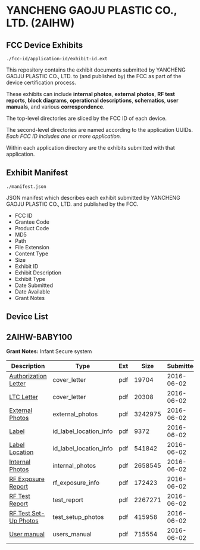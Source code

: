 # YANCHENG GAOJU PLASTIC CO., LTD. (2AIHW)
## FCC Device Exhibits

```
./fcc-id/application-id/exhibit-id.ext
```

This repository contains the exhibit documents submitted by YANCHENG GAOJU PLASTIC CO., LTD. to (and published by) the FCC as part of the device certification process.

These exhibits can include **internal photos**, **external photos**, **RF test reports**, **block diagrams**, **operational descriptions**, **schematics**, **user manuals**, and various **correspondence**.

The top-level directories are sliced by the FCC ID of each device.

The second-level directories are named according to the application UUIDs. *Each FCC ID includes one or more application.*

Within each application directory are the exhibits submitted with that application. 

## Exhibit Manifest

```
./manifest.json
```

JSON manifest which describes each exhibit submitted by YANCHENG GAOJU PLASTIC CO., LTD. and published by the FCC.

- FCC ID
- Grantee Code
- Product Code
- MD5
- Path
- File Extension
- Content Type
- Size
- Exhibit ID
- Exhibit Description
- Exhibit Type
- Date Submitted
- Date Available
- Grant Notes

## Device List
## 2AIHW-BABY100
**Grant Notes:** Infant Secure system

| Description | Type | Ext | Size | Submitted | Available |
| ----------- | ---- | --- | ---- | --------- | --------- |
| [Authorization Letter](2AIHW-BABY100/eba75ab4d6e83301af96b4c518362756/3015571.pdf) | cover_letter | pdf | 19704 | 2016-06-02 | 2016-06-02 |
| [LTC Letter](2AIHW-BABY100/eba75ab4d6e83301af96b4c518362756/3015572.pdf) | cover_letter | pdf | 20308 | 2016-06-02 | 2016-06-02 |
| [External Photos](2AIHW-BABY100/eba75ab4d6e83301af96b4c518362756/3015573.pdf) | external_photos | pdf | 3242975 | 2016-06-02 | 2016-06-02 |
| [Label](2AIHW-BABY100/eba75ab4d6e83301af96b4c518362756/3015574.pdf) | id_label_location_info | pdf | 9372 | 2016-06-02 | 2016-06-02 |
| [Label Location](2AIHW-BABY100/eba75ab4d6e83301af96b4c518362756/3015575.pdf) | id_label_location_info | pdf | 541842 | 2016-06-02 | 2016-06-02 |
| [Internal Photos](2AIHW-BABY100/eba75ab4d6e83301af96b4c518362756/3015576.pdf) | internal_photos | pdf | 2658545 | 2016-06-02 | 2016-06-02 |
| [RF Exposure Report](2AIHW-BABY100/eba75ab4d6e83301af96b4c518362756/3015578.pdf) | rf_exposure_info | pdf | 172423 | 2016-06-02 | 2016-06-02 |
| [RF Test Report](2AIHW-BABY100/eba75ab4d6e83301af96b4c518362756/3015580.pdf) | test_report | pdf | 2267271 | 2016-06-02 | 2016-06-02 |
| [RF Test Set-Up Photos](2AIHW-BABY100/eba75ab4d6e83301af96b4c518362756/3015581.pdf) | test_setup_photos | pdf | 415958 | 2016-06-02 | 2016-06-02 |
| [User manual](2AIHW-BABY100/eba75ab4d6e83301af96b4c518362756/3015582.pdf) | users_manual | pdf | 715554 | 2016-06-02 | 2016-06-02 |
